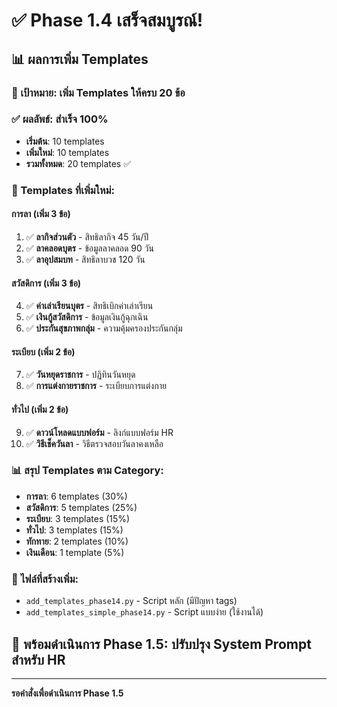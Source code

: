 # ✅ Phase 1.4 เสร็จสมบูรณ์!

## 📊 ผลการเพิ่ม Templates

### 🎯 เป้าหมาย: เพิ่ม Templates ให้ครบ 20 ข้อ

### ✅ ผลลัพธ์: สำเร็จ 100%
- **เริ่มต้น**: 10 templates
- **เพิ่มใหม่**: 10 templates
- **รวมทั้งหมด**: 20 templates ✅

### 📝 Templates ที่เพิ่มใหม่:

#### การลา (เพิ่ม 3 ข้อ)
1. ✅ **ลากิจส่วนตัว** - สิทธิลากิจ 45 วัน/ปี
2. ✅ **ลาคลอดบุตร** - ข้อมูลลาคลอด 90 วัน
3. ✅ **ลาอุปสมบท** - สิทธิลาบวช 120 วัน

#### สวัสดิการ (เพิ่ม 3 ข้อ)
4. ✅ **ค่าเล่าเรียนบุตร** - สิทธิเบิกค่าเล่าเรียน
5. ✅ **เงินกู้สวัสดิการ** - ข้อมูลเงินกู้ฉุกเฉิน
6. ✅ **ประกันสุขภาพกลุ่ม** - ความคุ้มครองประกันกลุ่ม

#### ระเบียบ (เพิ่ม 2 ข้อ)
7. ✅ **วันหยุดราชการ** - ปฏิทินวันหยุด
8. ✅ **การแต่งกายราชการ** - ระเบียบการแต่งกาย

#### ทั่วไป (เพิ่ม 2 ข้อ)
9. ✅ **ดาวน์โหลดแบบฟอร์ม** - ลิงก์แบบฟอร์ม HR
10. ✅ **วิธีเช็ควันลา** - วิธีตรวจสอบวันลาคงเหลือ

### 📊 สรุป Templates ตาม Category:
- **การลา**: 6 templates (30%)
- **สวัสดิการ**: 5 templates (25%)
- **ระเบียบ**: 3 templates (15%)
- **ทั่วไป**: 3 templates (15%)
- **ทักทาย**: 2 templates (10%)
- **เงินเดือน**: 1 template (5%)

### 📁 ไฟล์ที่สร้างเพิ่ม:
- `add_templates_phase14.py` - Script หลัก (มีปัญหา tags)
- `add_templates_simple_phase14.py` - Script แบบง่าย (ใช้งานได้)

## 🚀 พร้อมดำเนินการ Phase 1.5: ปรับปรุง System Prompt สำหรับ HR

---
**รอคำสั่งเพื่อดำเนินการ Phase 1.5**
